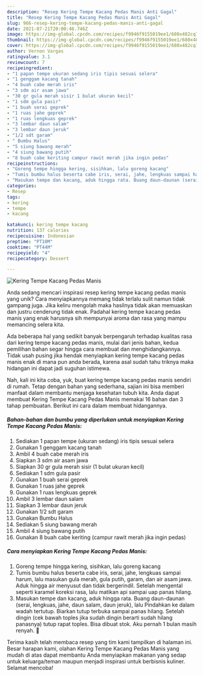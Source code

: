 ```yaml
---
description: "Resep Kering Tempe Kacang Pedas Manis Anti Gagal"
title: "Resep Kering Tempe Kacang Pedas Manis Anti Gagal"
slug: 966-resep-kering-tempe-kacang-pedas-manis-anti-gagal
date: 2021-07-21T20:00:46.746Z
image: https://img-global.cpcdn.com/recipes/f9946f9155019ee1/680x482cq70/kering-tempe-kacang-pedas-manis-foto-resep-utama.jpg
thumbnail: https://img-global.cpcdn.com/recipes/f9946f9155019ee1/680x482cq70/kering-tempe-kacang-pedas-manis-foto-resep-utama.jpg
cover: https://img-global.cpcdn.com/recipes/f9946f9155019ee1/680x482cq70/kering-tempe-kacang-pedas-manis-foto-resep-utama.jpg
author: Vernon Vargas
ratingvalue: 3.1
reviewcount: 7
recipeingredient:
- "1 papan tempe ukuran sedang iris tipis sesuai selera"
- "1 genggam kacang tanah"
- "4 buah cabe merah iris"
- "3 sdm air asam jawa"
- "30 gr gula merah sisir 1 bulat ukuran kecil"
- "1 sdm gula pasir"
- "1 buah serai geprek"
- "1 ruas jahe geprek"
- "1 ruas lengkuas geprek"
- "3 lembar daun salam"
- "3 lembar daun jeruk"
- "1/2 sdt garam"
- " Bumbu Halus"
- "5 siung bawang merah"
- "4 siung bawang putih"
- "8 buah cabe keriting campur rawit merah jika ingin pedas"
recipeinstructions:
- "Goreng tempe hingga kering, sisihkan, lalu goreng kacang"
- "Tumis bumbu halus beserta cabe iris, serai, jahe, lengkuas sampai harum, lalu masukan gula merah, gula putih, garam, dan air asam jawa. Aduk hingga air menyusut dan tidak bergerindil. Setelah mengental seperti karamel koreksi rasa, lalu matikan api sampai uap panas hilang."
- "Masukan tempe dan kacang, aduk hingga rata. Buang daun-daunan (serai, lengkuas, jahe, daun salam, daun jeruk), lalu Pindahkan ke dalam wadah tertutup. Biarkan tutup terbuka sampai panas hilang. Setelah dingin (cek bawah toples jika sudah dingin berarti sudah hilang panasnya) tutup rapat toples. Bisa dibuat stok. Aku pernah 1 bulan masih renyah. 😬"
categories:
- Resep
tags:
- kering
- tempe
- kacang

katakunci: kering tempe kacang 
nutrition: 137 calories
recipecuisine: Indonesian
preptime: "PT10M"
cooktime: "PT44M"
recipeyield: "4"
recipecategory: Dessert

---
```



![Kering Tempe Kacang Pedas Manis](https://img-global.cpcdn.com/recipes/f9946f9155019ee1/680x482cq70/kering-tempe-kacang-pedas-manis-foto-resep-utama.jpg)

Anda sedang mencari inspirasi resep kering tempe kacang pedas manis yang unik? Cara menyiapkannya memang tidak terlalu sulit namun tidak gampang juga. Jika keliru mengolah maka hasilnya tidak akan memuaskan dan justru cenderung tidak enak. Padahal kering tempe kacang pedas manis yang enak harusnya sih mempunyai aroma dan rasa yang mampu memancing selera kita.



Ada beberapa hal yang sedikit banyak berpengaruh terhadap kualitas rasa dari kering tempe kacang pedas manis, mulai dari jenis bahan, kedua pemilihan bahan segar hingga cara membuat dan menghidangkannya. Tidak usah pusing jika hendak menyiapkan kering tempe kacang pedas manis enak di mana pun anda berada, karena asal sudah tahu triknya maka hidangan ini dapat jadi suguhan istimewa.


Nah, kali ini kita coba, yuk, buat kering tempe kacang pedas manis sendiri di rumah. Tetap dengan bahan yang sederhana, sajian ini bisa memberi manfaat dalam membantu menjaga kesehatan tubuh kita. Anda dapat membuat Kering Tempe Kacang Pedas Manis memakai 16 bahan dan 3 tahap pembuatan. Berikut ini cara dalam membuat hidangannya.

<!--inarticleads1-->

##### Bahan-bahan dan bumbu yang diperlukan untuk menyiapkan Kering Tempe Kacang Pedas Manis:

1. Sediakan 1 papan tempe (ukuran sedang) iris tipis sesuai selera
1. Gunakan 1 genggam kacang tanah
1. Ambil 4 buah cabe merah iris
1. Siapkan 3 sdm air asam jawa
1. Siapkan 30 gr gula merah sisir (1 bulat ukuran kecil)
1. Sediakan 1 sdm gula pasir
1. Gunakan 1 buah serai geprek
1. Gunakan 1 ruas jahe geprek
1. Gunakan 1 ruas lengkuas geprek
1. Ambil 3 lembar daun salam
1. Siapkan 3 lembar daun jeruk
1. Gunakan 1/2 sdt garam
1. Gunakan  Bumbu Halus
1. Sediakan 5 siung bawang merah
1. Ambil 4 siung bawang putih
1. Gunakan 8 buah cabe keriting (campur rawit merah jika ingin pedas)




<!--inarticleads2-->

##### Cara menyiapkan Kering Tempe Kacang Pedas Manis:

1. Goreng tempe hingga kering, sisihkan, lalu goreng kacang
1. Tumis bumbu halus beserta cabe iris, serai, jahe, lengkuas sampai harum, lalu masukan gula merah, gula putih, garam, dan air asam jawa. Aduk hingga air menyusut dan tidak bergerindil. Setelah mengental seperti karamel koreksi rasa, lalu matikan api sampai uap panas hilang.
1. Masukan tempe dan kacang, aduk hingga rata. Buang daun-daunan (serai, lengkuas, jahe, daun salam, daun jeruk), lalu Pindahkan ke dalam wadah tertutup. Biarkan tutup terbuka sampai panas hilang. Setelah dingin (cek bawah toples jika sudah dingin berarti sudah hilang panasnya) tutup rapat toples. Bisa dibuat stok. Aku pernah 1 bulan masih renyah. 😬




Terima kasih telah membaca resep yang tim kami tampilkan di halaman ini. Besar harapan kami, olahan Kering Tempe Kacang Pedas Manis yang mudah di atas dapat membantu Anda menyiapkan makanan yang sedap untuk keluarga/teman maupun menjadi inspirasi untuk berbisnis kuliner. Selamat mencoba!
